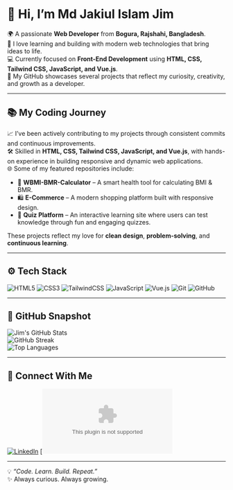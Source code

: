 # 👋 Hi, I’m Md Jakiul Islam Jim

🌍 A passionate **Web Developer** from **Bogura, Rajshahi, Bangladesh**.  
🚀 I love learning and building with modern web technologies that bring ideas to life.  
💻 Currently focused on **Front-End Development** using **HTML, CSS, Tailwind CSS, JavaScript, and Vue.js**.  
📁 My GitHub showcases several projects that reflect my curiosity, creativity, and growth as a developer.

---

## 📚 My Coding Journey

📈 I’ve been actively contributing to my projects through consistent commits and continuous improvements.  
🛠️ Skilled in **HTML, CSS, Tailwind CSS, JavaScript, and Vue.js**, with hands-on experience in building responsive and dynamic web applications.  
🌐 Some of my featured repositories include:  
- 🧮 **WBMI-BMR-Calculator** – A smart health tool for calculating BMI & BMR.  
- 🛍️ **E-Commerce** – A modern shopping platform built with responsive design.  
- 🧠 **Quiz Platform** – An interactive learning site where users can test knowledge through fun and engaging quizzes.  

These projects reflect my love for **clean design**, **problem-solving**, and **continuous learning**.

---

## ⚙️ Tech Stack

![HTML5](https://img.shields.io/badge/HTML5-E34F26?style=for-the-badge&logo=html5&logoColor=white)
![CSS3](https://img.shields.io/badge/CSS3-1572B6?style=for-the-badge&logo=css3&logoColor=white)
![TailwindCSS](https://img.shields.io/badge/TailwindCSS-38B2AC?style=for-the-badge&logo=tailwind-css&logoColor=white)
![JavaScript](https://img.shields.io/badge/JavaScript-F7DF1E?style=for-the-badge&logo=javascript&logoColor=black)
![Vue.js](https://img.shields.io/badge/Vue.js-4FC08D?style=for-the-badge&logo=vue.js&logoColor=white)
![Git](https://img.shields.io/badge/Git-F05032?style=for-the-badge&logo=git&logoColor=white)
![GitHub](https://img.shields.io/badge/GitHub-181717?style=for-the-badge&logo=github&logoColor=white)

---

## 🌟 GitHub Snapshot

![Jim's GitHub Stats](https://github-readme-stats.vercel.app/api?username=jim-islam&show_icons=true&theme=radical)  
![GitHub Streak](https://github-readme-streak-stats.herokuapp.com/?user=jim-islam&theme=radical)  
![Top Languages](https://github-readme-stats.vercel.app/api/top-langs/?username=jim-islam&layout=compact&theme=radical)

---

## 🤝 Connect With Me

[![LinkedIn](https://img.shields.io/badge/LinkedIn-0A66C2?style=for-the-badge&logo=linkedin&logoColor=white)](https://www.linkedin.com/in/jim-islam-51040034a/)
[![Email](jakiul313@gmail.com)

---

💡 *“Code. Learn. Build. Repeat.”*  
✨ Always curious. Always growing.
